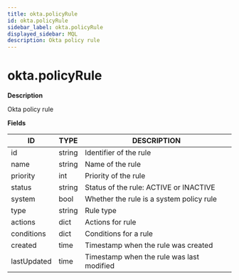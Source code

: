 ```yaml
---
title: okta.policyRule
id: okta.policyRule
sidebar_label: okta.policyRule
displayed_sidebar: MQL
description: Okta policy rule
---
```


# okta.policyRule

**Description**

Okta policy rule

**Fields**

| ID          | TYPE   | DESCRIPTION                               |
| ----------- | ------ | ----------------------------------------- |
| id          | string | Identifier of the rule                    |
| name        | string | Name of the rule                          |
| priority    | int    | Priority of the rule                      |
| status      | string | Status of the rule: ACTIVE or INACTIVE    |
| system      | bool   | Whether the rule is a system policy rule  |
| type        | string | Rule type                                 |
| actions     | dict   | Actions for rule                          |
| conditions  | dict   | Conditions for a rule                     |
| created     | time   | Timestamp when the rule was created       |
| lastUpdated | time   | Timestamp when the rule was last modified |
